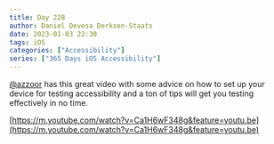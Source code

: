 ```yaml
---
title: Day 228
author: Daniel Devesa Derksen-Staats
date: 2023-01-03 22:30
tags: iOS
categories: ["Accessibility"]
series: ["365 Days iOS Accessibility"]
---
```


[@azzoor](https://twitter.com/azzoor) has this great video with some advice on how to set up your device for testing accessibility and a ton of tips will get you testing effectively in no time.

[https://m.youtube.com/watch?v=Ca1H6wF348g&feature=youtu.be](https://m.youtube.com/watch?v=Ca1H6wF348g&feature=youtu.be)
